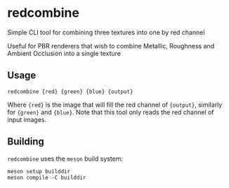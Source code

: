 # redcombine
Simple CLI tool for combining three textures into one by red channel

Useful for PBR renderers that wish to combine Metallic, Roughness and Ambient Occlusion into a single texture

## Usage
```
redcombine {red} {green} {blue} {output}
```
Where `{red}` is the image that will fill the red channel of `{output}`, similarly for `{green}` and `{blue}`. Note that this tool only reads the red channel of input images.

## Building
`redcombine` uses the `meson` build system:
```
meson setup builddir
meson compile -C builddir
```